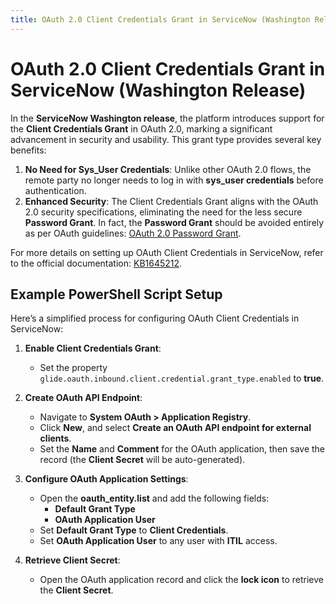 ```yaml
---
title: OAuth 2.0 Client Credentials Grant in ServiceNow (Washington Release)
---
```


# OAuth 2.0 Client Credentials Grant in ServiceNow (Washington Release)

In the **ServiceNow Washington release**, the platform introduces support for the **Client Credentials Grant** in OAuth 2.0, marking a significant advancement in security and usability. This grant type provides several key benefits:

1. **No Need for Sys_User Credentials**: Unlike other OAuth 2.0 flows, the remote party no longer needs to log in with **sys_user credentials** before authentication.
2. **Enhanced Security**: The Client Credentials Grant aligns with the OAuth 2.0 security specifications, eliminating the need for the less secure **Password Grant**. In fact, the **Password Grant** should be avoided entirely as per OAuth guidelines: [OAuth 2.0 Password Grant](https://oauth.net/2/grant-types/password/).

For more details on setting up OAuth Client Credentials in ServiceNow, refer to the official documentation: [KB1645212](https://support.servicenow.com/kb?id=kb_article_view&sysparm_article=KB1645212).

## Example PowerShell Script Setup

Here’s a simplified process for configuring OAuth Client Credentials in ServiceNow:

1. **Enable Client Credentials Grant**:
   - Set the property `glide.oauth.inbound.client.credential.grant_type.enabled` to **true**.

2. **Create OAuth API Endpoint**:
   - Navigate to **System OAuth > Application Registry**.
   - Click **New**, and select **Create an OAuth API endpoint for external clients**.
   - Set the **Name** and **Comment** for the OAuth application, then save the record (the **Client Secret** will be auto-generated).

3. **Configure OAuth Application Settings**:
   - Open the **oauth_entity.list** and add the following fields:
     - **Default Grant Type**
     - **OAuth Application User**
   - Set **Default Grant Type** to **Client Credentials**.
   - Set **OAuth Application User** to any user with **ITIL** access.

4. **Retrieve Client Secret**:
   - Open the OAuth application record and click the **lock icon** to retrieve the **Client Secret**.

<script src="https://gist.github.com/mtcoffee/b43cf995a7dcd05e55d3010bd2900b09.js"></script>
